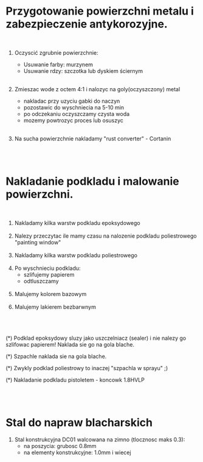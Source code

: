 # Przygotowanie powierzchni metalu i zabezpieczenie antykorozyjne.
</br>


1. Oczyscić zgrubnie powierzchnie:

    - Usuwanie farby: murzynem
    - Usuwanie rdzy: szczotka lub dyskiem ściernym </br></br>


2. Zmieszac wode z octem 4:1 i nalozyc na goly(oczyszczony) metal
    * nakladac przy uzyciu gabki do naczyn
    * pozostawic do wyschniecia na 5-10 min
    * po odczekaniu oczyszczamy czysta woda
    * mozemy powtrozyc proces lub osuszyc</br></br>

3. Na sucha powierzchnie nakladamy "rust converter" - Cortanin

</br></br>
# Nakladanie podkladu i malowanie powierzchni.
</br>

1. Nakladamy kilka warstw podkladu epoksydowego </br></br>
2. Nalezy przeczytac ile mamy czasu na nalozenie podkladu poliestrowego "painting window" </br></br>
3. Nakladamy kilka warstw podkladu poliestrowego </br></br>
4. Po wyschnieciu podkladu:
    - szlifujemy papierem
    - odtluszczamy </br></br>
5. Malujemy kolorem bazowym </br></br>
6. Malujemy lakierem bezbarwnym </br></br>

</br></br>
(*) Podklad epoksydowy sluzy jako uszczelniacz (sealer) i nie nalezy go szlifowac papierem! Naklada sie go na gola blache.

(*) Szpachle naklada sie na gola blache.

(*) Zwykly podklad poliestrowy to inaczej "szpachla w sprayu" ;)

(*) Nakladanie podkladu pistoletem - koncowk 1.8HVLP

</br></br>
# Stal do napraw blacharskich 

1. Stal konstrukcyjna DC01 walcowana na zimno (tlocznosc maks 0.3):
    - na poszycia: grubosc 0.8mm 
    - na elementy konstrukcyjne: 1.0mm i wiecej